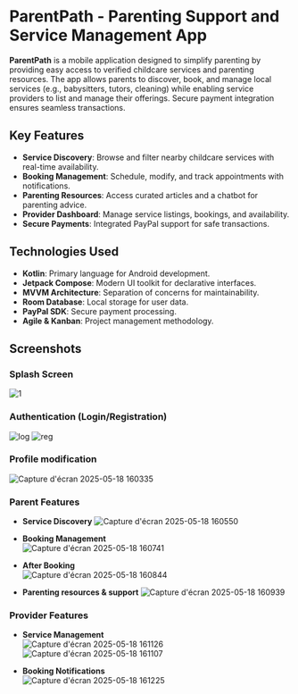 # ParentPath - Parenting Support and Service Management App  

**ParentPath** is a mobile application designed to simplify parenting by providing easy access to verified childcare services and parenting resources. The app allows parents to discover, book, and manage local services (e.g., babysitters, tutors, cleaning) while enabling service providers to list and manage their offerings. Secure payment integration ensures seamless transactions.  

## Key Features  
- **Service Discovery**: Browse and filter nearby childcare services with real-time availability.  
- **Booking Management**: Schedule, modify, and track appointments with notifications.  
- **Parenting Resources**: Access curated articles and a chatbot for parenting advice.  
- **Provider Dashboard**: Manage service listings, bookings, and availability.  
- **Secure Payments**: Integrated PayPal support for safe transactions.  

## Technologies Used  
- **Kotlin**: Primary language for Android development.  
- **Jetpack Compose**: Modern UI toolkit for declarative interfaces.  
- **MVVM Architecture**: Separation of concerns for maintainability.  
- **Room Database**: Local storage for user data.  
- **PayPal SDK**: Secure payment processing.  
- **Agile & Kanban**: Project management methodology.  

## Screenshots  

### Splash Screen  
![1](https://github.com/user-attachments/assets/bb3ad186-5225-4481-8c92-9a2b0ad7d564)

### Authentication (Login/Registration)  
![log](https://github.com/user-attachments/assets/c3ba635d-c1ad-4f1d-9641-57cf13dd35c3)
![reg](https://github.com/user-attachments/assets/c60c53b5-66a5-4c18-b15c-00553f812e5a)

### Profile modification 
![Capture d'écran 2025-05-18 160335](https://github.com/user-attachments/assets/e47bd494-fc48-4a9d-9d1d-fdb63e60f87d)

### Parent Features  
- **Service Discovery**
  ![Capture d'écran 2025-05-18 160550](https://github.com/user-attachments/assets/02d5b1ec-cad8-41c6-bf93-cb59276dbf4e)

- **Booking Management**  
  ![Capture d'écran 2025-05-18 160741](https://github.com/user-attachments/assets/e8afaa1a-acb2-4e7c-a9df-88ce1eedda15)

- **After Booking**  
  ![Capture d'écran 2025-05-18 160844](https://github.com/user-attachments/assets/c2570e9c-c4fa-4233-85ba-2130d735fb8d)

- **Parenting resources & support**
![Capture d'écran 2025-05-18 160939](https://github.com/user-attachments/assets/eebf022c-b8aa-4b81-b7cb-bc9693a9af5c)


### Provider Features  
- **Service Management**  
![Capture d'écran 2025-05-18 161126](https://github.com/user-attachments/assets/d60d0f1f-2ab2-4c97-b695-0c8490e9c12a)
![Capture d'écran 2025-05-18 161107](https://github.com/user-attachments/assets/be1bbc6c-7fc9-4887-891d-101ed3f85093)
  
- **Booking Notifications**  
![Capture d'écran 2025-05-18 161225](https://github.com/user-attachments/assets/bedd60ea-b355-43e1-b92a-af69014e635a)
